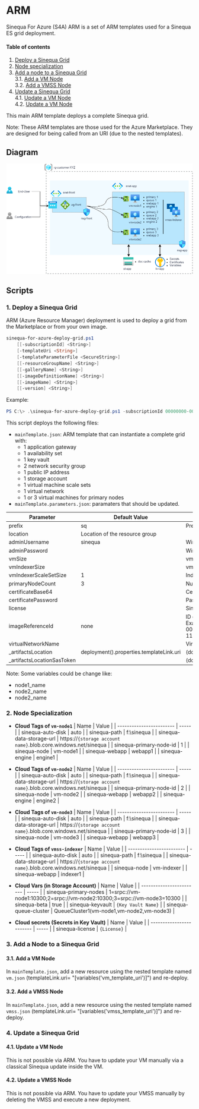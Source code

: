 # ARM

Sinequa For Azure (S4A) ARM is a set of ARM templates used for a Sinequa ES grid deployment.

#### Table of contents
1. [Deploy a Sinequa Grid](#deploy)<br>
2. [Node specialization](#specify)<br>
3. [Add a node to a Sinequa Grid](#add)<br>
   3.1. [Add a VM Node](#add_vm)<br>
   3.2. [Add a VMSS Node](#add_vmss)<br>
4. [Update a Sinequa Grid](#update)<br> 
   4.1. [Update a VM Node](#update_vm)<br>
   4.2. [Update a VM Node](#update_vmss)<br>
   
This main ARM template deploys a complete Sinequa grid.

Note: These ARM templates are those used for the Azure Marketplace. They are designed for being called from an URI (due to the nested templates).


## Diagram

![Sinequa For Azure Deployment](../images/S4A_Default_ARM.png)

## Scripts

### 1. Deploy a Sinequa Grid <a name="deploy">

ARM (Azure Resource Manager) deployment is used to deploy a grid from the Marketplace or from your own image.

```powershell
sinequa-for-azure-deploy-grid.ps1
    [[-subscriptionId] <String>]    
    [-templateUri <String>]    
    [-templateParameterFile <SecureString>]    
    [[-resourceGroupName] <String>]    
    [[-galleryName] <String>]    
    [[-imageDefinitionName] <String>]    
    [[-imageName] <String>]    
    [[-version] <String>]
```

Example:
```powershell
PS C:\> .\sinequa-for-azure-deploy-grid.ps1 -subscriptionId 00000000-0000-0000-0000-000000000000 -resourceGroupName sq-grid -templateUri https://sinequabuilds.blob.core.windows.net/arm/mainTemplate.json
```
This script deploys the following files:
* `mainTemplate.json`: ARM template that can instantiate a complete grid with:
  * 1 application gateway
  * 1 availability set
  * 1 key vault
  * 2 network security group
  * 1 public IP address
  * 1 storage account
  * 1 virtual machine scale sets
  * 1 virtual network
  * 1 or 3 virtual machines for primary nodes
* `mainTemplate.parameters.json`: paramaters that should be updated.

| Parameter              | Default Value                  | Description       |
| ---------------------- | ------------------------------ | ----------------- |
| prefix                 | sq                             | Prefix of object names. |
| location               | Location of the resource group |
| adminUsername 	     | sinequa                        | Windows user. |
| adminPassword 	     |                                | Windows user password. |
| vmSize 		     |                                | vmSize of primary nodes. |
| vmIndexerSize 	     |                                | vmSize of the indexer scale set. Default |
| vmIndexerScaleSetSize	     | 1                              | Indexer Scale Set size (instances). |
| primaryNodeCount 	     | 3                              | Number of primary nodes (1 or 3). |
| certificateBase64          |                                | Certificate file (.pfx) in base64 format for HTTPS. |
| certificatePassword        |                                | Password of the certificate. |
| license                    |                                | Sinequa license. |
| imageReferenceId           | none                           | ID of the custom image to use. If empty, the marketplace will be used.<br> Example: "/subscriptions/00000000-0000-0000-0000-000000000000/resourceGroups/Sinequa/providers/Microsoft.Compute/galleries/SinequaForAzure/images/sinequa-11-nightly" |
| virtualNetworkName         |                                | Virtual network object. |
| _artifactsLocation     | deployment().properties.templateLink.uri | (do not change it) used for nested templates |
| _artifactsLocationSasToken |                            | (do not change it) used for nested templates |

Note: Some variables could be change like:
* node1_name
* node2_name
* node2_name

### 2. Node Specialization <a name="specify">

* **Cloud Tags of `vm-node1`**
    | Name                     | Value |
    | ------------------------ | ----- |
    | sinequa-auto-disk	       | auto |
	| sinequa-path		       | f:\sinequa |
	| sinequa-data-storage-url | https://`{storage account name}`.blob.core.windows.net/sinequa |
	| sinequa-primary-node-id  | 1 |
	| sinequa-node	           | vm-node1 |
	| sinequa-webapp 		   | webapp1 | 
	| sinequa-engine		   | engine1 |

* **Cloud Tags of `vm-node2`**
    | Name                     | Value |
    | ------------------------ | ----- |
    | sinequa-auto-disk	       | auto |
	| sinequa-path		       | f:\sinequa |
	| sinequa-data-storage-url | https://`{storage account name}`.blob.core.windows.net/sinequa |
	| sinequa-primary-node-id  | 2 |
	| sinequa-node	           | vm-node2 |
	| sinequa-webapp 		   | webapp2 |
	| sinequa-engine		   | engine2 |

* **Cloud Tags of `vm-node3`**
    | Name                     | Value |
    | ------------------------ | ----- |
    | sinequa-auto-disk	       | auto |
	| sinequa-path		       | f:\sinequa |
	| sinequa-data-storage-url | https://`{storage account name}`.blob.core.windows.net/sinequa |
	| sinequa-primary-node-id  | 3 |
	| sinequa-node	           | vm-node3 |
	| sinequa-webapp 		   | webapp3 |

* **Cloud Tags of `vmss-indexer`**
    | Name                     | Value |
    | ------------------------ | ----- |
    | sinequa-auto-disk	       | auto |
	| sinequa-path		       | f:\sinequa |
	| sinequa-data-storage-url | https://`{storage account name}`.blob.core.windows.net/sinequa |
	| sinequa-node	           | vm-indexer |
	| sinequa-webapp 		   | indexer1 |

* **Cloud Vars (in Storage Account)**
    | Name                     | Value |
    | ------------------------ | ----- |
	| sinequa-primary-nodes    | 1=srpc://vm-node1:10300;2=srpc://vm-node2:10300;3=srpc://vm-node3=10300 |
    | sinequa-beta             | true |
	| sinequa-keyvault 	       | `{Key Vault Name}` |
	| sinequa-queue-cluster    | QueueCluster1(vm-node1,vm-node2,vm-node3) |
	
* **Cloud secrets (Secrets in Key Vault)**
    | Name                     | Value |
    | ------------------------ | ----- |
	| sinequa-license		   | `{License}` |


### 3. Add a Node to a Sinequa Grid <a name="add">	
#### 3.1. Add a VM Node <a name="add_vm"> 
In `mainTemplate.json`, add a new resource using the nested template named `vm.json` (templateLink.uri= "[variables('vm_template_uri')]") and re-deploy.

#### 3.2. Add a VMSS Node <a name="add_vmss"> 
In `mainTemplate.json`, add a new resource using the nested template named `vmss.json` (templateLink.uri= "[variables('vmss_template_uri')]") and re-deploy.

### 4. Update a Sinequa Grid <a name="update"> 
#### 4.1. Update a VM Node <a name="update_vm">   
This is not possible via ARM. You have to update your VM manually via a classical Sinequa update inside the VM.

#### 4.2. Update a VMSS Node <a name="update_vmss">    
This is not possible via ARM. You have to update your VMSS manually by deleting the VMSS and execute a new deployment.


